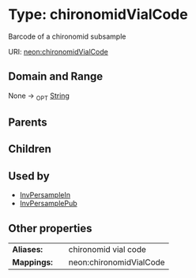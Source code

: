 
# Type: chironomidVialCode


Barcode of a chironomid subsample

URI: [neon:chironomidVialCode](https://data.neonscience.org/chironomidVialCode)


## Domain and Range

None ->  <sub>OPT</sub> [String](types/String.md)

## Parents


## Children


## Used by

 * [InvPersampleIn](InvPersampleIn.md)
 * [InvPersamplePub](InvPersamplePub.md)

## Other properties

|  |  |  |
| --- | --- | --- |
| **Aliases:** | | chironomid vial code |
| **Mappings:** | | neon:chironomidVialCode |

